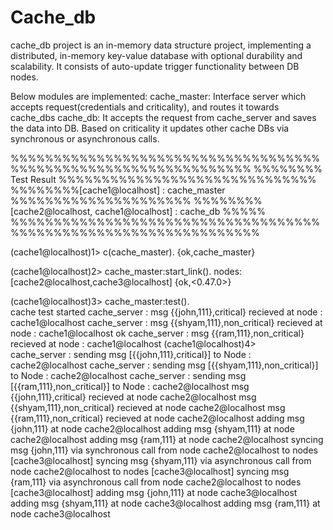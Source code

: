 # Cache_db
cache_db project is an in-memory data structure project, implementing a distributed, in-memory key-value database with optional durability and scalability. It consists of auto-update trigger functionality between DB nodes.

Below modules are implemented:
cache_master:  Interface server which accepts request(credentials and criticality), and routes it towards cache_dbs
cache_db: It accepts the request from cache_server and saves the data into DB. Based on criticality it updates other cache DBs via synchronous or asynchronous calls.


%%%%%%%%%%%%%%%%%%%%%%%%%%%%%%%%%%%%%%%%%%%%%%%%%%%%%%%%%%%%%%%%
%%%%%%%%            Test Result   %%%%%%%%%%%%%%%%%%%%%%%%%%%%%%
%%%%%%%%[cache1@localhost] : cache_master  %%%%%%%%%%%%%%%%%%%%%
%%%%%%%%   [cache2@localhost, cache1@localhost] : cache_db  %%%%%
%%%%%%%%%%%%%%%%%%%%%%%%%%%%%%%%%%%%%%%%%%%%%%%%%%%%%%%%%%%%%%%%%

(cache1@localhost)1>  c(cache_master).
{ok,cache_master}

(cache1@localhost)2>  cache_master:start_link().
nodes: [cache2@localhost,cache3@localhost] {ok,<0.47.0>}

(cache1@localhost)3>  cache_master:test().     
cache test started
cache_server : msg  {{john,111},critical} recieved at node : cache1@localhost 
cache_server : msg  {{shyam,111},non_critical} recieved at node : cache1@localhost 
ok
cache_server : msg  {{ram,111},non_critical} recieved at node : cache1@localhost 
(cache1@localhost)4>     
cache_server : sending msg  [{{john,111},critical}] to Node : cache2@localhost
cache_server : sending msg  [{{shyam,111},non_critical}] to Node : cache2@localhost
cache_server : sending msg  [{{ram,111},non_critical}] to Node : cache2@localhost
msg  {{john,111},critical} recieved at node cache2@localhost 
msg  {{shyam,111},non_critical} recieved at node cache2@localhost 
msg  {{ram,111},non_critical} recieved at node cache2@localhost 
adding msg  {john,111}  at node cache2@localhost 
adding msg  {shyam,111}  at node cache2@localhost 
adding msg  {ram,111}  at node cache2@localhost 
syncing msg  {john,111} via synchronous call from  node cache2@localhost to nodes [cache3@localhost] 
syncing msg  {shyam,111} via asynchronous call from  node cache2@localhost to nodes [cache3@localhost] 
syncing msg  {ram,111} via asynchronous call from  node cache2@localhost to nodes [cache3@localhost] 
adding msg  {john,111}  at node cache3@localhost 
adding msg  {shyam,111}  at node cache3@localhost 
adding msg  {ram,111}  at node cache3@localhost 
